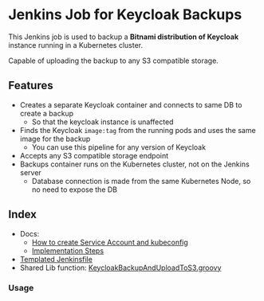 # Jenkins Job for Keycloak Backups

This Jenkins job is used to backup a **Bitnami distribution of Keycloak** instance running in a Kubernetes cluster.

Capable of uploading the backup to any S3 compatible storage.

## Features

- Creates a separate Keycloak container and connects to same DB to create a backup
    - So that the keycloak instance is unaffected
- Finds the Keycloak `image:tag` from the running pods and uses the same image for the backup
  - You can use this pipeline for any version of Keycloak
- Accepts any S3 compatible storage endpoint
- Backups container runs on the Kubernetes cluster, not on the Jenkins server
  - Database connection is made from the same Kubernetes Node, so no need to expose the DB

## Index

- Docs:
  - [How to create Service Account and kubeconfig](./docs/how-to-create-sa-and-kubeconfig.md)
  - [Implementation Steps](./docs/implementation-steps.md)
- [Templated Jenkinsfile](./jenkins-job/Jenkinsfile.template)
- Shared Lib function: [KeycloakBackupAndUploadToS3.groovy](./jenkins-shared-library/vars/KeycloakBackupAndUploadToS3.groovy)


### Usage

```groovy

```
